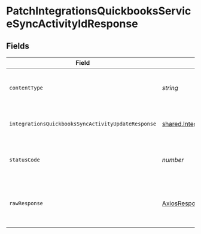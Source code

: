 # PatchIntegrationsQuickbooksServiceSyncActivityIdResponse


## Fields

| Field                                                                                                                                     | Type                                                                                                                                      | Required                                                                                                                                  | Description                                                                                                                               |
| ----------------------------------------------------------------------------------------------------------------------------------------- | ----------------------------------------------------------------------------------------------------------------------------------------- | ----------------------------------------------------------------------------------------------------------------------------------------- | ----------------------------------------------------------------------------------------------------------------------------------------- |
| `contentType`                                                                                                                             | *string*                                                                                                                                  | :heavy_check_mark:                                                                                                                        | HTTP response content type for this operation                                                                                             |
| `integrationsQuickbooksSyncActivityUpdateResponse`                                                                                        | [shared.IntegrationsQuickbooksSyncActivityUpdateResponse](../../../sdk/models/shared/integrationsquickbookssyncactivityupdateresponse.md) | :heavy_minus_sign:                                                                                                                        | an updated quickbooks sync activity                                                                                                       |
| `statusCode`                                                                                                                              | *number*                                                                                                                                  | :heavy_check_mark:                                                                                                                        | HTTP response status code for this operation                                                                                              |
| `rawResponse`                                                                                                                             | [AxiosResponse](https://axios-http.com/docs/res_schema)                                                                                   | :heavy_check_mark:                                                                                                                        | Raw HTTP response; suitable for custom response parsing                                                                                   |